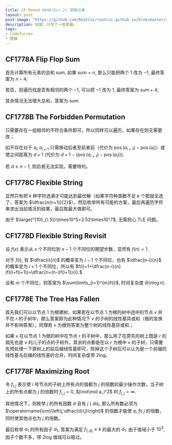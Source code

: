 ```yaml
---
title: CF Round #848(Div.2) 题解合集
layout: post
post-image: "https://github.com/RootCui/rootcui.github.io/blob/master/assets/images/20230205.jpg?raw=true"
description: 如题，只写了一些思路。
tags:
- Codeforces
- 题解
---
```


## CF1778A Flip Flop Sum

首先计算所有元素的总和 $\text{sum}$, 如果 $\text{sum}=n$, 那么只能把两个 $1$ 改为 $-1$, 最终答案为 $n-4$;

若否，则遍历找是否有相邻的两个 $-1$, 可以把 $-1$ 改为 $1$, 最终答案为 $\text{sum}+4$;

其余情况无法增大总和，答案为 $\text{sum}$.

## CF1778B The Forbidden Permutation

只需要存在一组相邻的不符合条件即可，所以同样可以遍历，如果存在则无需更改；

如不存在对于 $a_i, a_{i+1}$ 只需移动后者至前者前（代价为 $\operatorname{pos}(a_{i+1})-\operatorname{pos}(a_{i})$）或使之间距离为 $d+1$ (代价为 $d+1-(\operatorname{pos}(a_{i+1})-\operatorname{pos}(a_{i}))$).

若 $d\ge n-1$, 则后者无法实现，需要特判。

## CF1778C Flexible String

显然只有把 $k$ 种字符选满才可能达到最优解（如果字符种类数不足 $k$ 个那就全选了，答案为 $\dfrac{n(n+1)}{2}$），然后枚举所有可能的方案，最后再遍历字符串求出当前情况的结果，最后取最大值即可。

由于 $\large(^{10}_{\ 5})\times10^5=2.52\times10^7$, 无需担心 TLE 问题。

## CF1778D Flexible String Revisit

设 $f(x)$ 表示从 $x$ 个不同位到 $x -1$ 个不同位的期望步数，显然有 $f(n)=1$.

对于 $f(i)$, 有 $\dfrac{i}{n}$ 的概率变为 $i-1$ 个不同位，也有 $\dfrac{n-i}{n}$ 的概率变为 $i+1$ 个不同位，所以有 $f(i)=1+\dfrac{n-i}{n}(f(i)+f(i+1))=\dfrac{n+(n-i)f(i+1)}{i}.$

设有 $m$ 个不同位，则答案为 $\sum\limits_{i=1}^{m}f(i)$, 时间复杂度 $\Theta(n\log n)$.

## CF1778E The Tree Has Fallen

首先我们可以以节点 $1$ 为根建树，如果若在以节点 $1$ 为根的树中选中的节点 $v$ 并不在 $r$ 的子树中，那么答案即为此种情况下 $v$ 的子树的线性基异或和（根的变换并不影响答案），同理若 $v$ 为根则答案为整个树的线性基异或和；

如果 $v$ 在以节点 $1$ 为根的树中在节点 $r$ 的子树中，那么除了在原先的树上既是 $r$ 的祖先也是 $v$ 的儿子的点的子树外，其余的点都是在以 $r$ 为根中 $v$ 的子树，只需要先预处理一下原树上的前后缀线性基即可，除掉这个子树后可以认为是一个前缀的线性基与后缀的线性基的合并，时间复杂度带 2log。

## CF1778F Maximizing Root

令 $f_{i,j}$ 表示使 $i$ 号节点的子树上所有点的值都为 $j$ 的倍数的最少操作次数，当子树上的所有点都为 $j$ 的倍数时 $f_{i,j}=0$, $j\not\mid a_i^2$ 时 $f_{i,j}=\infty$.

其他情况下，则枚举 $j$ 的所有因数 $d$ 且有 $j\mid da_i$, 那么所有数必须为 $\operatorname{lcm}\left(j,\dfrac{d}{j}\right)$ 的倍数才能使 $a_i$ 为 $j$ 的倍数，同时使其他点也为 $j$ 的倍数。

最后枚举 $a_1$ 的所有因子 $d_1$, 答案为满足 $f_{1,d_1}\le k$ 的最大的 $d_1$. 由于值域小于 $10^3$, 因子个数不多，带 2log 值域可以稳过。

